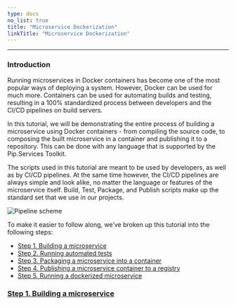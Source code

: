 ```yaml
---
type: docs
no_list: true
title: "Microservice Dockerization"
linkTitle: "Microservice Dockerization" 
---
```

---

### Introduction

Running microservices in Docker containers has become one of the most popular ways of deploying a system. However, Docker can be used for much more. Containers can be used for automating builds and testing, resulting in a 100% standardized process between developers and the CI/CD pipelines on build servers.

In this tutorial, we will be demonstrating the entire process of building a microservice using Docker containers - from compiling the source code, to composing the built microservice in a container and publishing it to a repository. This can be done with any language that is supported by the Pip.Services Toolkit.

The scripts used in this tutorial are meant to be used by developers, as well as by CI/CD pipelines. At the same time however, the CI/CD pipelines are always simple and look alike, no matter the language or features of the microservice itself. Build, Test, Package, and Publish scripts make up the standard set that we use in our projects.

![Pipeline scheme](/images/tutorials/microservice_dockerization/pipeline_scheme.png)

To make it easier to follow along, we’ve broken up this tutorial into the following steps:


- [Step 1. Building a microservice](step1)
- [Step 2. Running automated tests](step2)
- [Step 3. Packaging a microservice into a container](step3)
- [Step 4. Publishing a microservice container to a registry](step4)
- [Step 5. Running a dockerized microservice](step5)

<span class="hide-title-link">

### [Step 1. Building a microservice](step1)

</span>